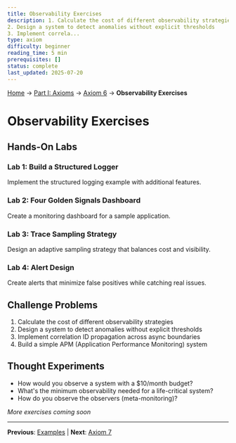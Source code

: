 ```yaml
---
title: Observability Exercises
description: 1. Calculate the cost of different observability strategies
2. Design a system to detect anomalies without explicit thresholds
3. Implement correla...
type: axiom
difficulty: beginner
reading_time: 5 min
prerequisites: []
status: complete
last_updated: 2025-07-20
---
```


<!-- Navigation -->
[Home](/) → [Part I: Axioms](/part1-axioms/) → [Axiom 6](/part1-axioms/axiom6-observability/) → **Observability Exercises**

# Observability Exercises

## Hands-On Labs

### Lab 1: Build a Structured Logger
Implement the structured logging example with additional features.

### Lab 2: Four Golden Signals Dashboard
Create a monitoring dashboard for a sample application.

### Lab 3: Trace Sampling Strategy
Design an adaptive sampling strategy that balances cost and visibility.

### Lab 4: Alert Design
Create alerts that minimize false positives while catching real issues.

## Challenge Problems

1. Calculate the cost of different observability strategies
2. Design a system to detect anomalies without explicit thresholds
3. Implement correlation ID propagation across async boundaries
4. Build a simple APM (Application Performance Monitoring) system

## Thought Experiments

- How would you observe a system with a $10/month budget?
- What's the minimum observability needed for a life-critical system?
- How do you observe the observers (meta-monitoring)?

*More exercises coming soon*

---

**Previous**: [Examples](examples.md) | **Next**: [Axiom 7](../axiom7-*)

